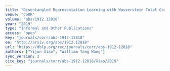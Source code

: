 ```yaml
---
title: "Disentangled Representation Learning with Wasserstein Total Correlation."
venue: "CoRR"
volume: "abs/1912.12818"
year: "2019"
type: "Informal and Other Publications"
access: "open"
key: "journals/corr/abs-1912-12818"
ee: "http://arxiv.org/abs/1912.12818"
url: "https://dblp.org/rec/journals/corr/abs-1912-12818"
authors: ["Yijun Xiao", "William Yang Wang"]
sync_version: 3
cite_key: "journals/corr/abs-1912-12818/Xiao/2019"
---
```

